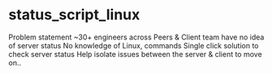 # status_script_linux
Problem statement    ~30+ engineers across Peers &amp; Client team have no idea of server  status    No knowledge of Linux, commands    Single click solution to check server status    Help isolate issues between the server &amp; client to move on..

